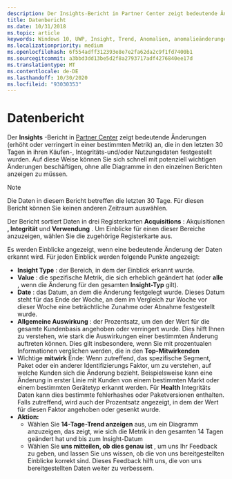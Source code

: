 ```yaml
---
description: Der Insights-Bericht in Partner Center zeigt bedeutende Änderungen an Ihren apps.
title: Datenbericht
ms.date: 10/31/2018
ms.topic: article
keywords: Windows 10, UWP, Insight, Trend, Anomalien, anomalieänderungen, Datenänderungen
ms.localizationpriority: medium
ms.openlocfilehash: 6f554adff312393e8e7e2fa62da2c9f1fd7400b1
ms.sourcegitcommit: a3bbd3dd13be5d2f8a2793717adf4276840ee17d
ms.translationtype: MT
ms.contentlocale: de-DE
ms.lasthandoff: 10/30/2020
ms.locfileid: "93030353"
---
```

# <a name="insights-report"></a>Datenbericht


Der **Insights** -Bericht in [Partner Center](https://partner.microsoft.com/dashboard) zeigt bedeutende Änderungen (erhöht oder verringert in einer bestimmten Metrik) an, die in den letzten 30 Tagen in ihren Käufen-, Integritäts-und/oder Nutzungsdaten festgestellt wurden. Auf diese Weise können Sie sich schnell mit potenziell wichtigen Änderungen beschäftigen, ohne alle Diagramme in den einzelnen Berichten anzeigen zu müssen.

> [!NOTE]
> Die Daten in diesem Bericht betreffen die letzten 30 Tage. Für diesen Bericht können Sie keinen anderen Zeitraum auswählen.

Der Bericht sortiert Daten in drei Registerkarten **Acquisitions** : Akquisitionen **, Integrität** und **Verwendung** . Um Einblicke für einen dieser Bereiche anzuzeigen, wählen Sie die zugehörige Registerkarte aus.

Es werden Einblicke angezeigt, wenn eine bedeutende Änderung der Daten erkannt wird. Für jeden Einblick werden folgende Punkte angezeigt:
- **Insight Type** : der Bereich, in dem der Einblick erkannt wurde.
- **Value** : die spezifische Metrik, die sich erheblich geändert hat (oder **alle** , wenn die Änderung für den gesamten **Insight-Typ** gilt).
- **Date** : das Datum, an dem die Änderung festgelegt wurde. Dieses Datum steht für das Ende der Woche, an dem im Vergleich zur Woche vor dieser Woche eine beträchtliche Zunahme oder Abnahme festgestellt wurde.
- **Allgemeine Auswirkung** : der Prozentsatz, um den der Wert für die gesamte Kundenbasis angehoben oder verringert wurde. Dies hilft Ihnen zu verstehen, wie stark die Auswirkungen einer bestimmten Änderung auftreten können. Dies gilt insbesondere, wenn Sie mit prozentualen Informationen verglichen werden, die in den **Top-Mitwirkenden**
- Wichtige **mitwirk** Ende: Wenn zutreffend, das spezifische Segment, Paket oder ein anderer Identifizierungs Faktor, um zu verstehen, auf welche Kunden sich die Änderung bezieht. Beispielsweise kann eine Änderung in erster Linie mit Kunden von einem bestimmten Markt oder einem bestimmten Gerätetyp erkannt werden. Für **Health** Integritäts Daten kann dies bestimmte fehlerhashes oder Paketversionen enthalten. Falls zutreffend, wird auch der Prozentsatz angezeigt, in dem der Wert für diesen Faktor angehoben oder gesenkt wurde.
- **Aktion:**
   - Wählen Sie **14-Tage-Trend anzeigen** aus, um ein Diagramm anzuzeigen, das zeigt, wie sich die Metrik in den gesamten 14 Tagen geändert hat und bis zum Insight-Datum
   - Wählen Sie **uns mitteilen, ob dies genau ist** , um uns Ihr Feedback zu geben, und lassen Sie uns wissen, ob die von uns bereitgestellten Einblicke korrekt sind. Dieses Feedback hilft uns, die von uns bereitgestellten Daten weiter zu verbessern. 

